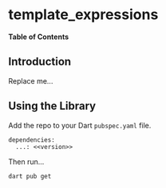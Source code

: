# template_expressions

<!-- START doctoc generated TOC please keep comment here to allow auto update -->
<!-- DON'T EDIT THIS SECTION, INSTEAD RE-RUN doctoc TO UPDATE -->
**Table of Contents**
<!-- END doctoc generated TOC please keep comment here to allow auto update -->

## Introduction

Replace me...

## Using the Library

Add the repo to your Dart `pubspec.yaml` file.

```
dependencies:
  ...: <<version>> 
```

Then run...
```
dart pub get
```

